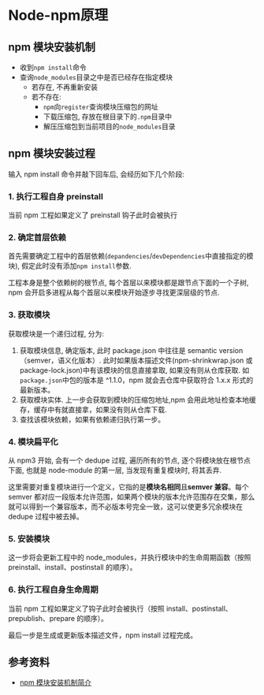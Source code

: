 # Node-npm原理


## npm 模块安装机制

-   收到`npm install`命令
-   查询`node_modules`目录之中是否已经存在指定模块
    -   若存在, 不再重新安装
    -   若不存在:
        -   `npm`向`register`查询模块压缩包的网址
        -   下载压缩包, 存放在根目录下的`.npm`目录中
        -   解压压缩包到当前项目的`node_modules`目录

## npm 模块安装过程

输入 npm install 命令并敲下回车后, 会经历如下几个阶段:

### 1. 执行工程自身 preinstall

当前 npm 工程如果定义了 preinstall 钩子此时会被执行

### 2. 确定首层依赖

首先需要确定工程中的首层依赖(`depandencies`/`devDependencies`中直接指定的模块), 假定此时没有添加`npm install`参数.

工程本身是整个依赖树的根节点, 每个首层以来模块都是跟节点下面的一个子树, npm 会开启多进程从每个首层以来模块开始逐步寻找更深层级的节点.

### 3. 获取模块

获取模块是一个递归过程, 分为:

1. 获取模块信息, 确定版本, 此时 package.json 中往往是 semantic version（semver，语义化版本）. 此时如果版本描述文件(npm-shrinkwrap.json 或 package-lock.json)中有该模块的信息直接拿取, 如果没有则从仓库获取. 如`package.json`中包的版本是 ^1.1.0，npm 就会去仓库中获取符合 1.x.x 形式的最新版本。
2. 获取模块实体. 上一步会获取到模块的压缩包地址,npm 会用此地址检查本地缓存，缓存中有就直接拿，如果没有则从仓库下载.
3. 查找该模块依赖，如果有依赖递归执行第一步。

### 4. 模块扁平化

从 npm3 开始, 会有一个 dedupe 过程, 遍历所有的节点, 逐个将模块放在根节点下面, 也就是 node-module 的第一层, 当发现有重复模块时, 将其丢弃.

这里需要对重复模块进行一个定义，它指的是**模块名相同**且**semver 兼容**。每个 semver 都对应一段版本允许范围，如果两个模块的版本允许范围存在交集，那么就可以得到一个兼容版本，而不必版本号完全一致，这可以使更多冗余模块在 dedupe 过程中被去掉。

### 5. 安装模块

这一步将会更新工程中的 node_modules，并执行模块中的生命周期函数（按照 preinstall、install、postinstall 的顺序）。

### 6. 执行工程自身生命周期

当前 npm 工程如果定义了钩子此时会被执行（按照 install、postinstall、prepublish、prepare 的顺序）。

最后一步是生成或更新版本描述文件，npm install 过程完成。

## 参考资料

-   [npm 模块安装机制简介](http://www.ruanyifeng.com/blog/2016/01/npm-install.html)
